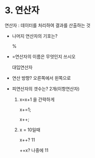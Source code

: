 # 3. 연산자

연산자 : 데이터를 처리하여 결과를 산출하는 것

- 나머지 연산자의 기호는?

  %

- =연산자의 이름은 무엇인지 쓰시오

  대입연산자

- 연산 방향? 오른쪽에서 왼쪽으로

- 피연산자의 갯수는? 2개(이항연산자)

  1. x=x+1 을 간략하게

     x+=1;

     x++;

  2. x = 10일때

     x++? 11

     ++x? 나중에 11